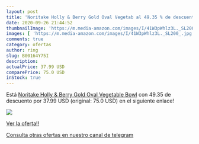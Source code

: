 ```yaml
---
layout: post
title: 'Noritake Holly & Berry Gold Oval Vegetab al 49.35 % de descuento'
date: 2020-09-26 21:44:52
thumbnailImage: 'https://m.media-amazon.com/images/I/41W3pWhlz3L._SL200_.jpg'
images: [ 'https://m.media-amazon.com/images/I/41W3pWhlz3L._SL200_.jpg' ]
comments: true
category: ofertas
author: ring
slug: B00164Y75I
description:
actualPrice: 37.99 USD
comparePrice: 75.0 USD
inStock: true
---
```


Está [Noritake Holly & Berry Gold Oval Vegetable Bowl](https://www.amazon.com/dp/B00164Y75I/?tag=redken08-20) con 49.35 de descuento por 37.99 USD (original: 75.0 USD) en el siguiente enlace!

[![](https://m.media-amazon.com/images/I/41W3pWhlz3L._SL200_.jpg)](https://www.amazon.com/dp/B00164Y75I/?tag=redken08-20)

[Ver la oferta!!](https://www.amazon.com/dp/B00164Y75I/?tag=redken08-20)

[Consulta otras ofertas en nuestro canal de telegram](https://t.me/s/ofertas25)
